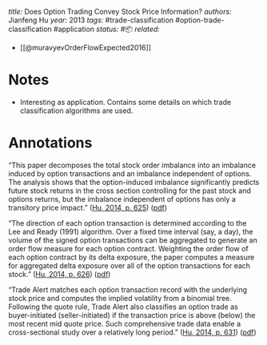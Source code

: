 *title:* Does Option Trading Convey Stock Price Information?
*authors:* Jianfeng Hu
*year:* 2013
*tags:* #trade-classification #option-trade-classification #application 
*status:* #📦 
*related:*
- [[@muravyevOrderFlowExpected2016]]
# Notes 
- Interesting as application. Contains some details on which trade classification algorithms are used.
# Annotations

“This paper decomposes the total stock order imbalance into an imbalance induced by option transactions and an imbalance independent of options. The analysis shows that the option-induced imbalance significantly predicts future stock returns in the cross section controlling for the past stock and options returns, but the imbalance independent of options has only a transitory price impact.” ([Hu, 2014, p. 625](zotero://select/library/items/CWZYSMQX)) ([pdf](zotero://open-pdf/library/items/W366SZ9B?page=1&annotation=DHYYJ4P6))

“The direction of each option transaction is determined according to the Lee and Ready (1991) algorithm. Over a fixed time interval (say, a day), the volume of the signed option transactions can be aggregated to generate an order flow measure for each option contract. Weighting the order flow of each option contract by its delta exposure, the paper computes a measure for aggregated delta exposure over all of the option transactions for each stock.” ([Hu, 2014, p. 626](zotero://select/library/items/CWZYSMQX)) ([pdf](zotero://open-pdf/library/items/W366SZ9B?page=2&annotation=ZLLASRZG))

“Trade Alert matches each option transaction record with the underlying stock price and computes the implied volatility from a binomial tree. Following the quote rule, Trade Alert also classifies an option trade as buyer-initiated (seller-initiated) if the transaction price is above (below) the most recent mid quote price. Such comprehensive trade data enable a cross-sectional study over a relatively long period.” ([Hu, 2014, p. 631](zotero://select/library/items/CWZYSMQX)) ([pdf](zotero://open-pdf/library/items/W366SZ9B?page=7&annotation=UM42KTMC))